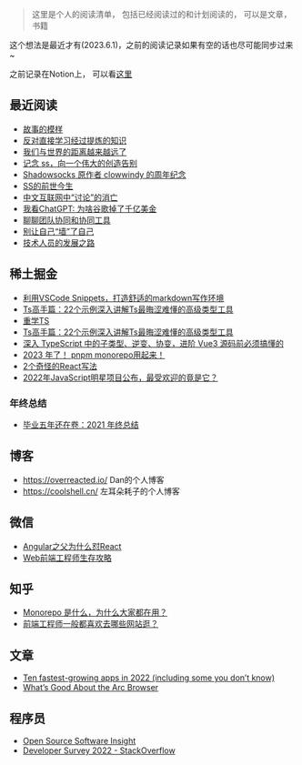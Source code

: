 > 这里是个人的阅读清单， 包括已经阅读过的和计划阅读的， 可以是文章，书籍

这个想法是最近才有(2023.6.1)，之前的阅读记录如果有空的话也尽可能同步过来~

之前记录在Notion上， 可以看[这里](https://www.notion.so/keq/2369e459412f45a7a7774def32277905)

## 最近阅读

- [故事的模样](https://www.jianshu.com/p/848998bc8570)
- [反对直接学习经过提炼的知识](https://zu1k.com/posts/thinking/knowledge-refining/)
- [我们与世界的距离越来越远了](https://acgmiao.com/post/end_of_shadowsocks/)
- [记念 ss，向一个伟大的创造告别](https://www.starduster.me/2015/08/21/say-goodbye-to-ss/)
- [Shadowsocks 原作者 clowwindy 的周年纪念](https://blog.starryvoid.com/archives/86.html)
- [SS的前世今生](https://shadowsockshelp.github.io/Shadowsocks/Shadowsocks-wiki.html)
- [中文互联网中“讨论”的消亡](https://www.gcores.com/articles/121924)
- [我看ChatGPT: 为啥谷歌掉了千亿美金](https://coolshell.cn/articles/22398.html)
- [聊聊团队协同和协同工具](https://coolshell.cn/articles/22298.html)
- [别让自己“墙”了自己](https://coolshell.cn/articles/20276.html)
- [技术人员的发展之路](https://coolshell.cn/articles/17583.html)

## 稀土掘金

- [利用VSCode Snippets，打造舒适的markdown写作环境](https://juejin.cn/post/7238230111941394488?share_token=6ffd01d0-72e3-4166-b515-97ad34992a3e)
- [Ts高手篇：22个示例深入讲解Ts最晦涩难懂的高级类型工具](https://juejin.cn/post/6994102811218673700)
- [重学TS](https://juejin.cn/post/7211358106629750841)
- [Ts高手篇：22个示例深入讲解Ts最晦涩难懂的高级类型工具](https://juejin.cn/post/6994102811218673700#comment)
- [深入 TypeScript 中的子类型、逆变、协变，进阶 Vue3 源码前必须搞懂的](https://juejin.cn/post/6855517117778198542#comment)
- [2023 年了！ pnpm monorepo用起来！](https://juejin.cn/post/7184392660939964474?share_token=53ea67e2-d1c6-45e4-ad90-ec26b139e8ca)
- [2个奇怪的React写法](https://juejin.cn/post/7210048692623114298?share_token=1d81ed19-2c07-42cb-af24-8e17a2ac5c07)
- [2022年JavaScript明星项目公布，最受欢迎的竟是它？](https://juejin.cn/post/7185760633369919549?share_token=9d7d9cc2-5c00-472a-8209-51a451c46485)

### 年终总结
- [毕业五年还在卷：2021 年终总结](https://juejin.cn/post/7047297591138058277)

## 博客

- https://overreacted.io/  Dan的个人博客
- https://coolshell.cn/ 左耳朵耗子的个人博客


## 微信

- [Angular之父为什么怼React](https://mp.weixin.qq.com/s/MSQcDUyOHZLs9xNn6Nob4g)
- [Web前端工程师生存攻略](https://mp.weixin.qq.com/s/JnDO0Uv0_qAB8K0AuYrz_Q)

## 知乎
- [ Monorepo 是什么，为什么大家都在用？](https://zhuanlan.zhihu.com/p/77577415)
- [前端工程师一般都喜欢去哪些网站逛？](https://www.zhihu.com/question/28478379/answer/2813314123)


## 文章

- [Ten fastest-growing apps in 2022 (including some you don’t know)](https://blog.curiosity.ai/ten-fastest-growing-apps-in-2022-including-some-you-dont-know-c177e46cc5f1)
- [What’s Good About the Arc Browser](https://chriscoyier.net/2022/12/08/whats-good-about-the-arc-browser/)


## 程序员

- [Open Source Software Insight](https://ossinsight.io/)
- [Developer Survey 2022 - StackOverflow](https://survey.stackoverflow.co/2022/)